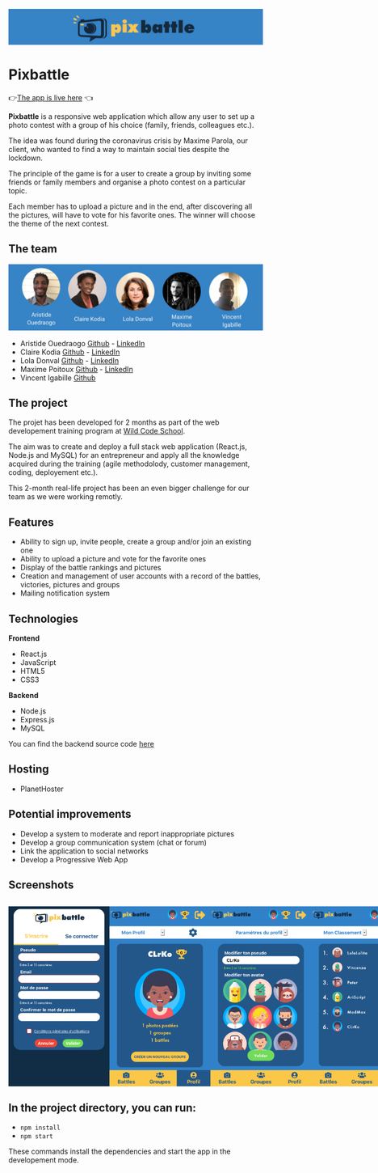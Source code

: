 ![Pixbattle](/public/img/header.png)
# Pixbattle
👉[The app is live here](https://pixbattle.com/) 👈 

**Pixbattle** is a responsive web application which allow any user to set up a photo contest with a group of his choice (family, friends, colleagues etc.).

The idea was found during the coronavirus crisis by Maxime Parola, our client, who wanted to find a way to maintain social ties despite the lockdown. 

The principle of the game is for a user to create a group by inviting some friends or family members and organise a photo contest on a particular topic. 

Each member has to upload a picture and in the end, after discovering all the pictures, will have to vote for his favorite ones. The winner will choose the theme of the next contest.  

## The team

![The team](/public/img/team.png)

* Aristide Ouedraogo [Github](https://github.com/Aristide-O) - [LinkedIn](https://www.linkedin.com/in/aristide-ouedraogo/)
* Claire Kodia [Github](https://github.com/clrko') - [LinkedIn](https://www.linkedin.com/in/clairekodia/)
* Lola Donval [Github](https://github.com/Lola-D) - [LinkedIn](https://www.linkedin.com/in/lola-donval/)
* Maxime Poitoux [Github](https://github.com/MaximePoitoux) - [LinkedIn](https://www.linkedin.com/in/maximepoitoux/)
* Vincent Igabille [Github](https://github.com/vincentiga)

## The project

The projet has been developed for 2 months as part of the web developement training program at [Wild Code School](https://www.wildcodeschool.com/en-GB). 

The aim was to create and deploy a full stack web application (React.js, Node.js and MySQL) for an entrepreneur and apply all the knowledge acquired during the training (agile methodolody, customer management, coding, deployement etc.).

This 2-month real-life project has been an even bigger challenge for our team as we were working remotly.
 
## Features

* Ability to sign up, invite people, create a group and/or join an existing one
* Ability to upload a picture and vote for the favorite ones
* Display of the battle rankings and pictures
* Creation and management of user accounts with a record of the battles, victories, pictures and groups
* Mailing notification system

## Technologies

**Frontend**

* React.js
* JavaScript
* HTML5
* CSS3

**Backend**

* Node.js
* Express.js
* MySQL

You can find the backend source code [here](https://github.com/clrko/pixbattle-back)

## Hosting

* PlanetHoster

## Potential improvements

* Develop a system to moderate and report inappropriate pictures
* Develop a group communication system (chat or forum)
* Link the application to social networks 
* Develop a Progressive Web App

## Screenshots

<div style="display:flex; justify-content:space-around; margin:30px 0;">
<img src="/public/img/authpage.png" alt="Authentication page" width="200" height="356"/>
<img src="/public/img/userpage.png" alt="User profile page" width="200" height="356"/>
<img src="/public/img/userprofilesetting.png" alt="Settings of the userprofile" width="200" height="356"/>
<img src="/public/img/userranking.png" alt="Rankiing of the user" width="200" height="356"/>
<img src="/public/img/usergroups.png" alt="List of the user's groups" width="200" height="356"/>
<img src="/public/img/battlecreationtheme.png" alt="Choice of the theme of the battle" width="200" height="356"/>
<img src="/public/img/battlecreationoptions.png" alt="Choice of the options of the battle" width="200" height="356"/>
<img src="/public/img/battlepost.png" alt="Upload of a picture" width="200" height="356"/>
</div>

## In the project directory, you can run:
* `npm install`
* `npm start`

These commands install the dependencies and start the app in the developement mode.
